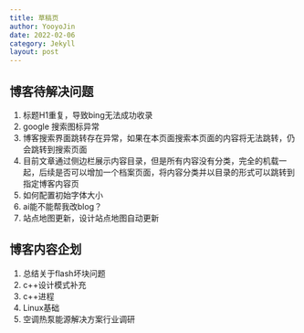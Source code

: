 ```yaml
---
title: 草稿页
author: YooyoJin
date: 2022-02-06
category: Jekyll
layout: post
---
```


## 博客待解决问题

1. 标题H1重复，导致bing无法成功收录
1. google 搜索图标异常
1. 博客搜索界面跳转存在异常，如果在本页面搜索本页面的内容将无法跳转，仍会跳转到搜索页面
1. 目前文章通过侧边栏展示内容目录，但是所有内容没有分类，完全的机载一起，后续是否可以增加一个档案页面，将内容分类并以目录的形式可以跳转到指定博客内容页
1. 如何配置初始字体大小
1. ai能不能帮我改blog？
1. 站点地图更新，设计站点地图自动更新

## 博客内容企划

1. 总结关于flash坏块问题
1. c++设计模式补充
1. c++进程
1. Linux基础
1. 空调热泵能源解决方案行业调研